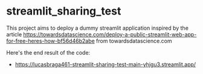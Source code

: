 # streamlit_sharing_test

This project aims to deploy a dummy streamlit application inspired by the article https://towardsdatascience.com/deploy-a-public-streamlit-web-app-for-free-heres-how-bf56d46b2abe from towardsdatascience.com

Here's the end result of the code:
* https://lucasbraga461-streamlit-sharing-test-main-yhjgu3.streamlit.app/